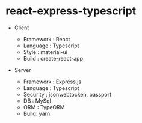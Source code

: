 # react-express-typescript


- Client
  - Framework : React
  - Language : Typescript
  - Style : material-ui
  - Build : create-react-app


- Server
  - Framework : Express.js
  - Language : Typescript
  - Security : jsonwebtocken, passport
  - DB : MySql
  - ORM : TypeORM
  - Build: yarn
